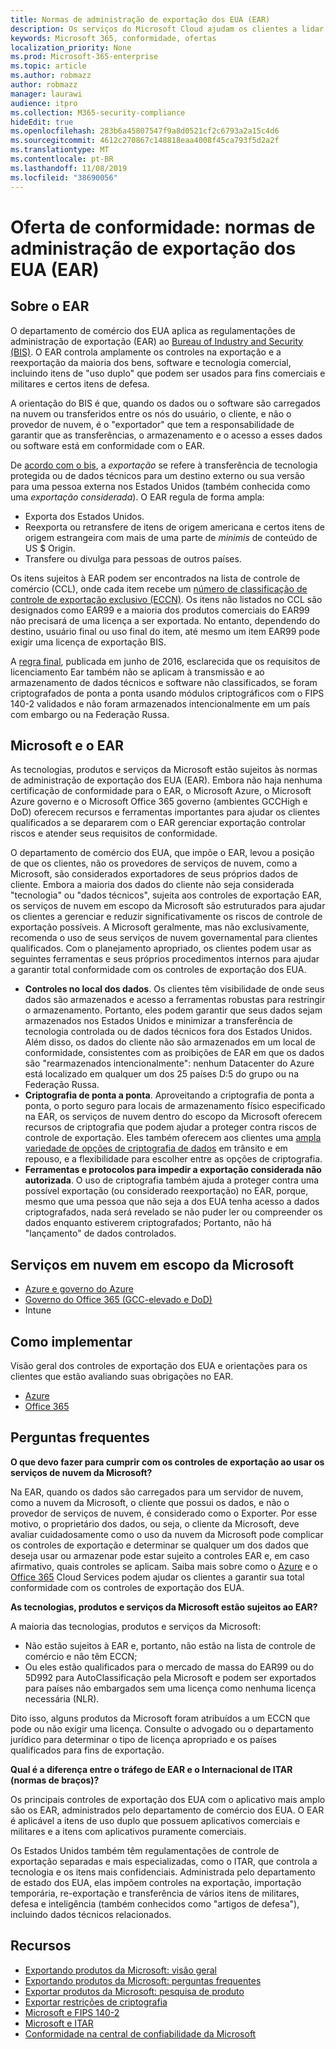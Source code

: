 ```yaml
---
title: Normas de administração de exportação dos EUA (EAR)
description: Os serviços do Microsoft Cloud ajudam os clientes a lidar com as normas de administração de exportação dos EUA (EAR) atendem aos requisitos de conformidade e gerenciam o risco de controle de exportação
keywords: Microsoft 365, conformidade, ofertas
localization_priority: None
ms.prod: Microsoft-365-enterprise
ms.topic: article
ms.author: robmazz
author: robmazz
manager: laurawi
audience: itpro
ms.collection: M365-security-compliance
hideEdit: true
ms.openlocfilehash: 283b6a45807547f9a8d0521cf2c6793a2a15c4d6
ms.sourcegitcommit: 4612c270867c148818eaa4008f45ca793f5d2a2f
ms.translationtype: MT
ms.contentlocale: pt-BR
ms.lasthandoff: 11/08/2019
ms.locfileid: "38690056"
---
```

# <a name="compliance-offering-us-export-administration-regulations-ear"></a>Oferta de conformidade: normas de administração de exportação dos EUA (EAR)

## <a name="about-the-ear"></a>Sobre o EAR

O departamento de comércio dos EUA aplica as regulamentações de administração de exportação (EAR) ao [Bureau of Industry and Security (BIS)](https://www.bis.doc.gov/). O EAR controla amplamente os controles na exportação e a reexportação da maioria dos bens, software e tecnologia comercial, incluindo itens de "uso duplo" que podem ser usados para fins comerciais e militares e certos itens de defesa.

A orientação do BIS é que, quando os dados ou o software são carregados na nuvem ou transferidos entre os nós do usuário, o cliente, e não o provedor de nuvem, é o "exportador" que tem a responsabilidade de garantir que as transferências, o armazenamento e o acesso a esses dados ou software está em conformidade com o EAR.

De [acordo com o bis](https://www.bis.doc.gov/index.php/documents/regulation-docs/412-part-734-scope-of-the-export-administration-regulations/file), a *exportação* se refere à transferência de tecnologia protegida ou de dados técnicos para um destino externo ou sua versão para uma pessoa externa nos Estados Unidos (também conhecida como uma *exportação considerada*). O EAR regula de forma ampla:

- Exporta dos Estados Unidos.
- Reexporta ou retransfere de itens de origem americana e certos itens de origem estrangeira com mais de uma parte de *minimis* de conteúdo de US $ Origin.
- Transfere ou divulga para pessoas de outros países.

Os itens sujeitos à EAR podem ser encontrados na lista de controle de comércio (CCL), onde cada item recebe um [número de classificação de controle de exportação exclusivo (ECCN)](https://www.bis.doc.gov/index.php/licensing/commerce-control-list-classification/export-control-classification-number-eccn). Os itens não listados no CCL são designados como EAR99 e a maioria dos produtos comerciais do EAR99 não precisará de uma licença a ser exportada. No entanto, dependendo do destino, usuário final ou uso final do item, até mesmo um item EAR99 pode exigir uma licença de exportação BIS.

A [regra final](https://www.federalregister.gov/documents/2016/06/03/2016-12734/revisions-to-definitions-in-the-export-administration-regulations), publicada em junho de 2016, esclarecida que os requisitos de licenciamento Ear também não se aplicam à transmissão e ao armazenamento de dados técnicos e software não classificados, se foram criptografados de ponta a ponta usando módulos criptográficos com o FIPS 140-2 validados e não foram armazenados intencionalmente em um país com embargo ou na Federação Russa.

## <a name="microsoft-and-the-ear"></a>Microsoft e o EAR

As tecnologias, produtos e serviços da Microsoft estão sujeitos às normas de administração de exportação dos EUA (EAR). Embora não haja nenhuma certificação de conformidade para o EAR, o Microsoft Azure, o Microsoft Azure governo e o Microsoft Office 365 governo (ambientes GCCHigh e DoD) oferecem recursos e ferramentas importantes para ajudar os clientes qualificados a se depararem com o EAR gerenciar exportação controlar riscos e atender seus requisitos de conformidade.

O departamento de comércio dos EUA, que impõe o EAR, levou a posição de que os clientes, não os provedores de serviços de nuvem, como a Microsoft, são considerados exportadores de seus próprios dados de cliente. Embora a maioria dos dados do cliente não seja considerada "tecnologia" ou "dados técnicos", sujeita aos controles de exportação EAR, os serviços de nuvem em escopo da Microsoft são estruturados para ajudar os clientes a gerenciar e reduzir significativamente os riscos de controle de exportação possíveis. A Microsoft geralmente, mas não exclusivamente, recomenda o uso de seus serviços de nuvem governamental para clientes qualificados. Com o planejamento apropriado, os clientes podem usar as seguintes ferramentas e seus próprios procedimentos internos para ajudar a garantir total conformidade com os controles de exportação dos EUA.

- **Controles no local dos dados**. Os clientes têm visibilidade de onde seus dados são armazenados e acesso a ferramentas robustas para restringir o armazenamento. Portanto, eles podem garantir que seus dados sejam armazenados nos Estados Unidos e minimizar a transferência de tecnologia controlada ou de dados técnicos fora dos Estados Unidos. Além disso, os dados do cliente não são armazenados em um local de conformidade, consistentes com as proibições de EAR em que os dados são "rearmazenados intencionalmente": nenhum Datacenter do Azure está localizado em qualquer um dos 25 países D:5 do grupo ou na Federação Russa.
- **Criptografia de ponta a ponta**. Aproveitando a criptografia de ponta a ponta, o porto seguro para locais de armazenamento físico especificado na EAR, os serviços de nuvem dentro do escopo da Microsoft oferecem recursos de criptografia que podem ajudar a proteger contra riscos de controle de exportação. Eles também oferecem aos clientes uma [ampla variedade de opções de criptografia de dados](https://aka.ms/Azure-Encryption-Overview) em trânsito e em repouso, e a flexibilidade para escolher entre as opções de criptografia.
- **Ferramentas e protocolos para impedir a exportação considerada não autorizada**. O uso de criptografia também ajuda a proteger contra uma possível exportação (ou considerado reexportação) no EAR, porque, mesmo que uma pessoa que não seja a dos EUA tenha acesso a dados criptografados, nada será revelado se não puder ler ou compreender os dados enquanto estiverem criptografados; Portanto, não há "lançamento" de dados controlados.

## <a name="microsoft-in-scope-cloud-services"></a>Serviços em nuvem em escopo da Microsoft

- [Azure e governo do Azure](https://aka.ms/AzureCompliance)
- [Governo do Office 365 (GCC-elevado e DoD)](https://aka.ms/Office-365-Export-Controls)
- Intune

## <a name="how-to-implement"></a>Como implementar

Visão geral dos controles de exportação dos EUA e orientações para os clientes que estão avaliando suas obrigações no EAR.

- [Azure](https://aka.ms/Azure-Export-Controls)
- [Office 365](https://aka.ms/Office-365-Export-Controls)

## <a name="frequently-asked-questions"></a>Perguntas frequentes

**O que devo fazer para cumprir com os controles de exportação ao usar os serviços de nuvem da Microsoft?**

Na EAR, quando os dados são carregados para um servidor de nuvem, como a nuvem da Microsoft, o cliente que possui os dados, e não o provedor de serviços de nuvem, é considerado como o Exporter. Por esse motivo, o proprietário dos dados, ou seja, o cliente da Microsoft, deve avaliar cuidadosamente como o uso da nuvem da Microsoft pode complicar os controles de exportação e determinar se qualquer um dos dados que deseja usar ou armazenar pode estar sujeito a controles EAR e, em caso afirmativo, quais controles se aplicam. Saiba mais sobre como o [Azure](https://servicetrust.microsoft.com/ViewPage/TrustDocuments?command=Download&downloadType=Document&downloadId=c24c11f2-2cd4-444a-9160-19762855ad3a&docTab=6d000410-c9e9-11e7-9a91-892aae8839ad_FAQ_and_White_Papers) e o [Office 365](https://query.prod.cms.rt.microsoft.com/cms/api/am/binary/RE1s5kI) Cloud Services podem ajudar os clientes a garantir sua total conformidade com os controles de exportação dos EUA.

**As tecnologias, produtos e serviços da Microsoft estão sujeitos ao EAR?**

A maioria das tecnologias, produtos e serviços da Microsoft:

- Não estão sujeitos à EAR e, portanto, não estão na lista de controle de comércio e não têm ECCN;
- Ou eles estão qualificados para o mercado de massa do EAR99 ou do 5D992 para AutoClassificação pela Microsoft e podem ser exportados para países não embargados sem uma licença como nenhuma licença necessária (NLR).

Dito isso, alguns produtos da Microsoft foram atribuídos a um ECCN que pode ou não exigir uma licença. Consulte o advogado ou o departamento jurídico para determinar o tipo de licença apropriado e os países qualificados para fins de exportação.

**Qual é a diferença entre o tráfego de EAR e o Internacional de ITAR (normas de braços)?**

Os principais controles de exportação dos EUA com o aplicativo mais amplo são os EAR, administrados pelo departamento de comércio dos EUA. O EAR é aplicável a itens de uso duplo que possuem aplicativos comerciais e militares e a itens com aplicativos puramente comerciais.

Os Estados Unidos também têm regulamentações de controle de exportação separadas e mais especializadas, como o ITAR, que controla a tecnologia e os itens mais confidenciais. Administrada pelo departamento de estado dos EUA, elas impõem controles na exportação, importação temporária, re-exportação e transferência de vários itens de militares, defesa e inteligência (também conhecidos como "artigos de defesa"), incluindo dados técnicos relacionados.

## <a name="resources"></a>Recursos

- [Exportando produtos da Microsoft: visão geral](https://www.microsoft.com/exporting/overview.aspx)
- [Exportando produtos da Microsoft: perguntas frequentes](https://www.microsoft.com/exporting/faq.aspx)
- [Exportar produtos da Microsoft: pesquisa de produto](https://www.microsoft.com/exporting/exporting-information.aspx)
- [Exportar restrições de criptografia](https://docs.microsoft.com/windows/uwp/security/export-restrictions-on-cryptography)
- [Microsoft e FIPS 140-2](offering-fips-140-2.md)
- [Microsoft e ITAR](offering-itar.md)
- [Conformidade na central de confiabilidade da Microsoft](https://www.microsoft.com/trust-center/compliance/compliance-overview)
